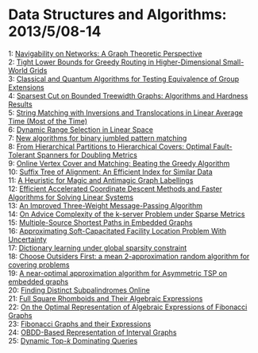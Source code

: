 # Data Structures and Algorithms: 2013/5/08-14  
1: [Navigability on Networks: A Graph Theoretic Perspective](https://doi.org/10.48550/arXiv.1304.4280)  
2: [Tight Lower Bounds for Greedy Routing in Higher-Dimensional Small-World  Grids](https://doi.org/10.48550/arXiv.1305.1295)  
3: [Classical and Quantum Algorithms for Testing Equivalence of Group  Extensions](https://doi.org/10.48550/arXiv.1305.1327)  
4: [Sparsest Cut on Bounded Treewidth Graphs: Algorithms and Hardness  Results](https://doi.org/10.48550/arXiv.1305.1347)  
5: [String Matching with Inversions and Translocations in Linear Average  Time (Most of the Time)](https://doi.org/10.48550/arXiv.1012.0280)  
6: [Dynamic Range Selection in Linear Space](https://doi.org/10.48550/arXiv.1106.5076)  
7: [New algorithms for binary jumbled pattern matching](https://doi.org/10.48550/arXiv.1210.6176)  
8: [From Hierarchical Partitions to Hierarchical Covers: Optimal  Fault-Tolerant Spanners for Doubling Metrics](https://doi.org/10.48550/arXiv.1304.8135)  
9: [Online Vertex Cover and Matching: Beating the Greedy Algorithm](https://doi.org/10.48550/arXiv.1305.1694)  
10: [Suffix Tree of Alignment: An Efficient Index for Similar Data](https://doi.org/10.48550/arXiv.1305.1744)  
11: [A Heuristic for Magic and Antimagic Graph Labellings](https://doi.org/10.48550/arXiv.1305.1880)  
12: [Efficient Accelerated Coordinate Descent Methods and Faster Algorithms  for Solving Linear Systems](https://doi.org/10.48550/arXiv.1305.1922)  
13: [An Improved Three-Weight Message-Passing Algorithm](https://doi.org/10.48550/arXiv.1305.1961)  
14: [On Advice Complexity of the k-server Problem under Sparse Metrics](https://doi.org/10.48550/arXiv.1305.2108)  
15: [Multiple-Source Shortest Paths in Embedded Graphs](https://doi.org/10.48550/arXiv.1202.0314)  
16: [Approximating Soft-Capacitated Facility Location Problem With  Uncertainty](https://doi.org/10.48550/arXiv.1207.0271)  
17: [Dictionary learning under global sparsity constraint](https://doi.org/10.48550/arXiv.1202.6562)  
18: [Choose Outsiders First: a mean 2-approximation random algorithm for  covering problems](https://doi.org/10.48550/arXiv.1208.5907)  
19: [A near-optimal approximation algorithm for Asymmetric TSP on embedded  graphs](https://doi.org/10.48550/arXiv.1304.1810)  
20: [Finding Distinct Subpalindromes Online](https://doi.org/10.48550/arXiv.1305.2540)  
21: [Full Square Rhomboids and Their Algebraic Expressions](https://doi.org/10.48550/arXiv.1305.2636)  
22: [On the Optimal Representation of Algebraic Expressions of Fibonacci  Graphs](https://doi.org/10.48550/arXiv.1305.2645)  
23: [Fibonacci Graphs and their Expressions](https://doi.org/10.48550/arXiv.1305.2647)  
24: [OBDD-Based Representation of Interval Graphs](https://doi.org/10.48550/arXiv.1305.2772)  
25: [Dynamic Top-$k$ Dominating Queries](https://doi.org/10.48550/arXiv.1305.2835)  